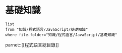 # 基礎知識
```dataview
list
from "知識/程式語言/JavaScript/基礎知識"
where file.folder="知識/程式語言/JavaScript/基礎知識"
```

parnet::[[程式語言總目錄]]